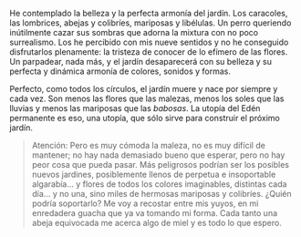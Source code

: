 He contemplado la belleza y la perfecta armonía del jardín. Los caracoles, las lombrices, abejas y colibríes, mariposas y libélulas. Un perro queriendo inútilmente cazar sus sombras que adorna la mixtura con no poco surrealismo. Los he percibido con mis nueve sentidos y no he conseguido disfrutarlos plenamente: la tristeza de conocer de lo efímero de las flores. Un parpadear, nada más, y el jardín desaparecerá con su belleza y su perfecta y dinámica armonía de colores, sonidos y formas.

Perfecto, como todos los círculos, el jardín muere y nace por siempre y cada vez. Son menos las flores que las malezas, menos los soles que las lluvias y menos las mariposas que las *babosas*. La utopía del Edén permanente es eso, una utopía, que sólo sirve para construir el próximo jardín.

> Atención: Pero es muy cómoda la maleza, no es muy difícil de mantener; no hay nada demasiado bueno que esperar, pero no hay peor cosa que pueda pasar. Más peligrosos podrían ser los posibles nuevos jardines, posiblemente llenos de perpetua e insoportable algarabía... y flores de todos los colores imaginables, distintas cada día... y no una, sino miles de hermosas mariposas y colibríes. ¿Quién podría soportarlo? Me voy a recostar entre mis yuyos, en mi enredadera guacha que ya va tomando mi forma. Cada tanto una abeja equivocada me acerca algo de miel y es todo lo que espero.
